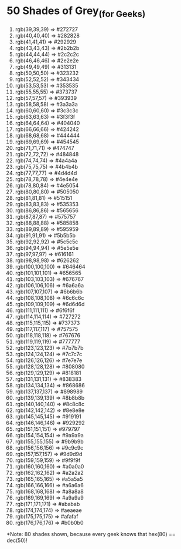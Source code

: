 # 50 Shades of Grey<sub>(for Geeks)</sub>

<div class="outer">

<div class="inner">

1.  <span>rgb(39,39,39) => #272727</span>
2.  <span>rgb(40,40,40) => #282828</span>
3.  <span>rgb(41,41,41) => #292929</span>
4.  <span>rgb(43,43,43) => #2b2b2b</span>
5.  <span>rgb(44,44,44) => #2c2c2c</span>
6.  <span>rgb(46,46,46) => #2e2e2e</span>
7.  <span>rgb(49,49,49) => #313131</span>
8.  <span>rgb(50,50,50) => #323232</span>
9.  <span>rgb(52,52,52) => #343434</span>
10.  <span>rgb(53,53,53) => #353535</span>
11.  <span>rgb(55,55,55) => #373737</span>
12.  <span>rgb(57,57,57) => #393939</span>
13.  <span>rgb(58,58,58) => #3a3a3a</span>
14.  <span>rgb(60,60,60) => #3c3c3c</span>
15.  <span>rgb(63,63,63) => #3f3f3f</span>
16.  <span>rgb(64,64,64) => #404040</span>
17.  <span>rgb(66,66,66) => #424242</span>
18.  <span>rgb(68,68,68) => #444444</span>
19.  <span>rgb(69,69,69) => #454545</span>
20.  <span>rgb(71,71,71) => #474747</span>
21.  <span>rgb(72,72,72) => #484848</span>
22.  <span>rgb(74,74,74) => #4a4a4a</span>
23.  <span>rgb(75,75,75) => #4b4b4b</span>
24.  <span>rgb(77,77,77) => #4d4d4d</span>
25.  <span>rgb(78,78,78) => #4e4e4e</span>
26.  <span>rgb(78,80,84) => #4e5054</span>
27.  <span>rgb(80,80,80) => #505050</span>
28.  <span>rgb(81,81,81) => #515151</span>
29.  <span>rgb(83,83,83) => #535353</span>
30.  <span>rgb(86,86,86) => #565656</span>
31.  <span>rgb(87,87,87) => #575757</span>
32.  <span>rgb(88,88,88) => #585858</span>
33.  <span>rgb(89,89,89) => #595959</span>
34.  <span>rgb(91,91,91) => #5b5b5b</span>
35.  <span>rgb(92,92,92) => #5c5c5c</span>
36.  <span>rgb(94,94,94) => #5e5e5e</span>
37.  <span>rgb(97,97,97) => #616161</span>
38.  <span>rgb(98,98,98) => #626262</span>
39.  <span>rgb(100,100,100) => #646464</span>
40.  <span>rgb(101,101,101) => #656565</span>
41.  <span>rgb(103,103,103) => #676767</span>
42.  <span>rgb(106,106,106) => #6a6a6a</span>
43.  <span>rgb(107,107,107) => #6b6b6b</span>
44.  <span>rgb(108,108,108) => #6c6c6c</span>
45.  <span>rgb(109,109,109) => #6d6d6d</span>
46.  <span>rgb(111,111,111) => #6f6f6f</span>
47.  <span>rgb(114,114,114) => #727272</span>
48.  <span>rgb(115,115,115) => #737373</span>
49.  <span>rgb(117,117,117) => #757575</span>
50.  <span>rgb(118,118,118) => #767676</span>
51.  <span>rgb(119,119,119) => #777777</span>
52.  <span>rgb(123,123,123) => #7b7b7b</span>
53.  <span>rgb(124,124,124) => #7c7c7c</span>
54.  <span>rgb(126,126,126) => #7e7e7e</span>
55.  <span>rgb(128,128,128) => #808080</span>
56.  <span>rgb(129,129,129) => #818181</span>
57.  <span>rgb(131,131,131) => #838383</span>
58.  <span>rgb(134,134,134) => #868686</span>
59.  <span>rgb(137,137,137) => #898989</span>
60.  <span>rgb(139,139,139) => #8b8b8b</span>
61.  <span>rgb(140,140,140) => #8c8c8c</span>
62.  <span>rgb(142,142,142) => #8e8e8e</span>
63.  <span>rgb(145,145,145) => #919191</span>
64.  <span>rgb(146,146,146) => #929292</span>
65.  <span>rgb(151,151,151) => #979797</span>
66.  <span>rgb(154,154,154) => #9a9a9a</span>
67.  <span>rgb(155,155,155) => #9b9b9b</span>
68.  <span>rgb(156,156,156) => #9c9c9c</span>
69.  <span>rgb(157,157,157) => #9d9d9d</span>
70.  <span>rgb(159,159,159) => #9f9f9f</span>
71.  <span>rgb(160,160,160) => #a0a0a0</span>
72.  <span>rgb(162,162,162) => #a2a2a2</span>
73.  <span>rgb(165,165,165) => #a5a5a5</span>
74.  <span>rgb(166,166,166) => #a6a6a6</span>
75.  <span>rgb(168,168,168) => #a8a8a8</span>
76.  <span>rgb(169,169,169) => #a9a9a9</span>
77.  <span>rgb(171,171,171) => #ababab</span>
78.  <span>rgb(174,174,174) => #aeaeae</span>
79.  <span>rgb(175,175,175) => #afafaf</span>
80.  <span>rgb(176,176,176) => #b0b0b0</span>

</div>

</div>

*Note: 80 shades shown, because every geek knows that hex(80) == dec(50)!